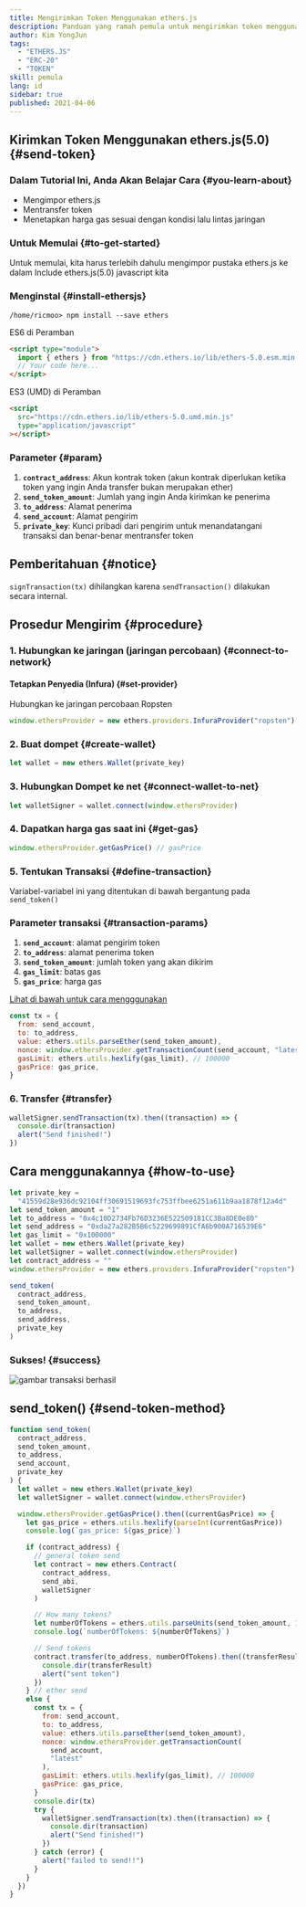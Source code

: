 ```yaml
---
title: Mengirimkan Token Menggunakan ethers.js
description: Panduan yang ramah pemula untuk mengirimkan token menggunakan ethers.js.
author: Kim YongJun
tags:
  - "ETHERS.JS"
  - "ERC-20"
  - "TOKEN"
skill: pemula
lang: id
sidebar: true
published: 2021-04-06
---
```


## Kirimkan Token Menggunakan ethers.js(5.0) {#send-token}

### Dalam Tutorial Ini, Anda Akan Belajar Cara {#you-learn-about}

- Mengimpor ethers.js
- Mentransfer token
- Menetapkan harga gas sesuai dengan kondisi lalu lintas jaringan

### Untuk Memulai {#to-get-started}

Untuk memulai, kita harus terlebih dahulu mengimpor pustaka ethers.js ke dalam Include ethers.js(5.0) javascript kita

### Menginstal {#install-ethersjs}

```shell
/home/ricmoo> npm install --save ethers
```

ES6 di Peramban

```html
<script type="module">
  import { ethers } from "https://cdn.ethers.io/lib/ethers-5.0.esm.min.js"
  // Your code here...
</script>
```

ES3 (UMD) di Peramban

```html
<script
  src="https://cdn.ethers.io/lib/ethers-5.0.umd.min.js"
  type="application/javascript"
></script>
```

### Parameter {#param}

1. **`contract_address`**: Akun kontrak token (akun kontrak diperlukan ketika token yang ingin Anda transfer bukan merupakan ether)
2. **`send_token_amount`**: Jumlah yang ingin Anda kirimkan ke penerima
3. **`to_address`**: Alamat penerima
4. **`send_account`**: Alamat pengirim
5. **`private_key`**: Kunci pribadi dari pengirim untuk menandatangani transaksi dan benar-benar mentransfer token

## Pemberitahuan {#notice}

`signTransaction(tx)` dihilangkan karena `sendTransaction()` dilakukan secara internal.

## Prosedur Mengirim {#procedure}

### 1. Hubungkan ke jaringan (jaringan percobaan) {#connect-to-network}

#### Tetapkan Penyedia (Infura) {#set-provider}

Hubungkan ke jaringan percobaan Ropsten

```javascript
window.ethersProvider = new ethers.providers.InfuraProvider("ropsten")
```

### 2. Buat dompet {#create-wallet}

```javascript
let wallet = new ethers.Wallet(private_key)
```

### 3. Hubungkan Dompet ke net {#connect-wallet-to-net}

```javascript
let walletSigner = wallet.connect(window.ethersProvider)
```

### 4. Dapatkan harga gas saat ini {#get-gas}

```javascript
window.ethersProvider.getGasPrice() // gasPrice
```

### 5. Tentukan Transaksi {#define-transaction}

Variabel-variabel ini yang ditentukan di bawah bergantung pada `send_token()`

### Parameter transaksi {#transaction-params}

1. **`send_account`**: alamat pengirim token
2. **`to_address`**: alamat penerima token
3. **`send_token_amount`**: jumlah token yang akan dikirim
4. **`gas_limit`**: batas gas
5. **`gas_price`**: harga gas

[Lihat di bawah untuk cara mengggunakan](#how-to-use)

```javascript
const tx = {
  from: send_account,
  to: to_address,
  value: ethers.utils.parseEther(send_token_amount),
  nonce: window.ethersProvider.getTransactionCount(send_account, "latest"),
  gasLimit: ethers.utils.hexlify(gas_limit), // 100000
  gasPrice: gas_price,
}
```

### 6. Transfer {#transfer}

```javascript
walletSigner.sendTransaction(tx).then((transaction) => {
  console.dir(transaction)
  alert("Send finished!")
})
```

## Cara menggunakannya {#how-to-use}

```javascript
let private_key =
  "41559d28e936dc92104ff30691519693fc753ffbee6251a611b9aa1878f12a4d"
let send_token_amount = "1"
let to_address = "0x4c10D2734Fb76D3236E522509181CC3Ba8DE0e80"
let send_address = "0xda27a282B5B6c5229699891CfA6b900A716539E6"
let gas_limit = "0x100000"
let wallet = new ethers.Wallet(private_key)
let walletSigner = wallet.connect(window.ethersProvider)
let contract_address = ""
window.ethersProvider = new ethers.providers.InfuraProvider("ropsten")

send_token(
  contract_address,
  send_token_amount,
  to_address,
  send_address,
  private_key
)
```

### Sukses! {#success}

![gambar transaksi berhasil](./successful-transaction.png)

## send_token() {#send-token-method}

```javascript
function send_token(
  contract_address,
  send_token_amount,
  to_address,
  send_account,
  private_key
) {
  let wallet = new ethers.Wallet(private_key)
  let walletSigner = wallet.connect(window.ethersProvider)

  window.ethersProvider.getGasPrice().then((currentGasPrice) => {
    let gas_price = ethers.utils.hexlify(parseInt(currentGasPrice))
    console.log(`gas_price: ${gas_price}`)

    if (contract_address) {
      // general token send
      let contract = new ethers.Contract(
        contract_address,
        send_abi,
        walletSigner
      )

      // How many tokens?
      let numberOfTokens = ethers.utils.parseUnits(send_token_amount, 18)
      console.log(`numberOfTokens: ${numberOfTokens}`)

      // Send tokens
      contract.transfer(to_address, numberOfTokens).then((transferResult) => {
        console.dir(transferResult)
        alert("sent token")
      })
    } // ether send
    else {
      const tx = {
        from: send_account,
        to: to_address,
        value: ethers.utils.parseEther(send_token_amount),
        nonce: window.ethersProvider.getTransactionCount(
          send_account,
          "latest"
        ),
        gasLimit: ethers.utils.hexlify(gas_limit), // 100000
        gasPrice: gas_price,
      }
      console.dir(tx)
      try {
        walletSigner.sendTransaction(tx).then((transaction) => {
          console.dir(transaction)
          alert("Send finished!")
        })
      } catch (error) {
        alert("failed to send!!")
      }
    }
  })
}
```
